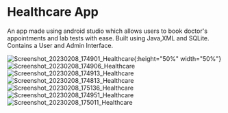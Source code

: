 # Healthcare App
An app made using android studio which allows users to book doctor's appointments and lab tests with ease.
Built using Java,XML and SQLite. Contains a User and Admin Interface.


![Screenshot_20230208_174901_Healthcare](https://github.com/kshama7/healthcareapp/assets/75107843/f8274c2e-895c-461b-a8b6-6a8e7ac209b7){:height="50%" width="50%"}
![Screenshot_20230208_174906_Healthcare](https://github.com/kshama7/healthcareapp/assets/75107843/6b24a0eb-1787-434e-810c-f24cdcaabdca)
![Screenshot_20230208_174913_Healthcare](https://github.com/kshama7/healthcareapp/assets/75107843/4a0bbda9-5a3a-445f-94b4-9fe00812e7ad)
![Screenshot_20230208_174813_Healthcare](https://github.com/kshama7/healthcareapp/assets/75107843/a0518f3a-4728-49d1-b823-fe2101ac0e93)
![Screenshot_20230208_175136_Healthcare](https://github.com/kshama7/healthcareapp/assets/75107843/5ba7561e-a85f-4d95-8ae8-30c8cd1090c2)
![Screenshot_20230208_174951_Healthcare](https://github.com/kshama7/healthcareapp/assets/75107843/8498c831-18f5-4f5b-92ae-e20a86c3d9c6)
![Screenshot_20230208_175011_Healthcare](https://github.com/kshama7/healthcareapp/assets/75107843/735c3e0e-3935-42f3-ab01-d3f77e22dc3b)
